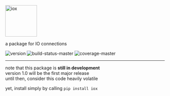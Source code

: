 
<img src="iox.svg" alt="iox" height="100px">

a package for IO connections

<span style="white-space: nowrap;">
  <img src="https://img.shields.io/pypi/v/iox" alt="version"/>
  <img src="https://img.shields.io/travis/com/lockhartlab/iox/master"  alt="build-status-master"/>
  <img src="https://img.shields.io/codecov/c/github/lockhartlab/iox/master" alt="coverage-master"/>
</span>

<hr>

note that this package is **still in development**  
version 1.0 will be the first major release  
until then, consider this code heavily volatile

yet, install simply by calling ```pip install iox```

